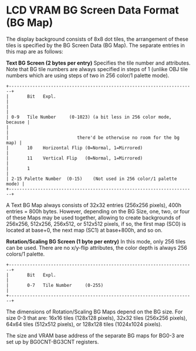 # LCD VRAM BG Screen Data Format (BG Map)


The display background consists of 8x8 dot tiles, the arrangement of
these tiles is specified by the BG Screen Data (BG Map). The separate
entries in this map are as follows:

**Text BG Screen (2 bytes per entry)**
Specifies the tile number and attributes. Note that BG tile numbers are
always specified in steps of 1 (unlike OBJ tile numbers which are using
steps of two in 256 color/1 palette mode).

```
+-----------------------------------------------------------------------+
|       Bit   Expl.                                                     |
|                                                                       |
| 0-9   Tile Number     (0-1023) (a bit less in 256 color mode, because |
|                                                                       |
|                          there'd be otherwise no room for the bg map) |
|       10    Horizontal Flip (0=Normal, 1=Mirrored)                    |
|       11    Vertical Flip   (0=Normal, 1=Mirrored)                    |
|       1                                                               |
| 2-15 Palette Number  (0-15)    (Not used in 256 color/1 palette mode) |
+-----------------------------------------------------------------------+
```

A Text BG Map always consists of 32x32 entries (256x256 pixels), 400h
entries = 800h bytes. However, depending on the BG Size, one, two, or
four of these Maps may be used together, allowing to create backgrounds
of 256x256, 512x256, 256x512, or 512x512 pixels, if so, the first map
(SC0) is located at base+0, the next map (SC1) at base+800h, and so on.

**Rotation/Scaling BG Screen (1 byte per entry)**
In this mode, only 256 tiles can be used. There are no x/y-flip
attributes, the color depth is always 256 colors/1 palette.

```
+-----------------------------------------------------------------------+
|       Bit   Expl.                                                     |
|       0-7   Tile Number     (0-255)                                   |
+-----------------------------------------------------------------------+
```

The dimensions of Rotation/Scaling BG Maps depend on the BG size. For
size 0-3 that are: 16x16 tiles (128x128 pixels), 32x32 tiles (256x256
pixels), 64x64 tiles (512x512 pixels), or 128x128 tiles (1024x1024
pixels).

The size and VRAM base address of the separate BG maps for BG0-3 are set
up by BG0CNT-BG3CNT registers.



